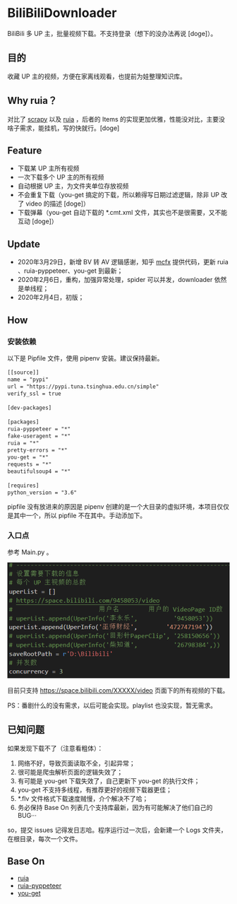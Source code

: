 

# BiliBiliDownloader

BiliBili 多 UP 主，批量视频下载。不支持登录（想下的没办法再说 [doge]）。

## 目的

收藏 UP 主的视频，方便在家离线观看，也提前为娃整理知识库。

## Why ruia？

对比了 [scrapy](https://github.com/scrapy/scrapy) 以及 [ruia](https://github.com/howie6879/ruia) ，后者的 Items 的实现更加优雅，性能没对比，主要没啥子需求，能挂机，写的快就行。[doge]

## Feature

* 下载某 UP 主所有视频
* 一次下载多个 UP 主的所有视频
* 自动根据 UP 主，为文件夹单位存放视频
* 不会重复下载（you-get 搞定的下载，所以赖得写日期过滤逻辑，除非 UP 改了 video 的描述 [doge]）
* 下载弹幕（you-get 自动下载的 *.cmt.xml 文件，其实也不是很需要，又不能互动 [doge]）

## Update

* 2020年3月29日，新增 BV 转 AV 逻辑感谢，知乎 [mcfx](https://www.zhihu.com/question/381784377/answer/1099438784) 提供代码，更新 ruia 、ruia-pyppeteer、you-get 到最新；
* 2020年2月6日，重构，加强异常处理，spider 可以并发，downloader 依然是单线程；
* 2020年2月4日，初版；

## How

### 安装依赖

以下是 Pipfile 文件，使用 pipenv 安装。建议保持最新。

```
[[source]]
name = "pypi"
url = "https://pypi.tuna.tsinghua.edu.cn/simple"
verify_ssl = true

[dev-packages]

[packages]
ruia-pyppeteer = "*"
fake-useragent = "*"
ruia = "*"
pretty-errors = "*"
you-get = "*"
requests = "*"
beautifulsoup4 = "*"

[requires]
python_version = "3.6"
```

pipfile 没有放进来的原因是 pipenv 创建的是一个大目录的虚拟环境，本项目仅仅是其中一个，所以 pipfile 不在其中。手动添加下。

### 入口点

参考 Main.py 。

![00](ReadMe/00.png)

目前只支持 <https://space.bilibili.com/XXXXX/video> 页面下的所有视频的下载。

PS：番剧什么的没有需求，以后可能会实现。playlist 也没实现，暂无需求。

## 已知问题

如果发现下载不了（注意看粗体）：

1. 网络不好，导致页面读取不全，引起异常；
2. 很可能是爬虫解析页面的逻辑失效了；
3. 有可能是 you-get 下载失效了，自己更新下 you-get 的执行文件；
4. you-get 不支持多线程，有推荐更好的视频下载器更佳；
5. *.flv 文件格式下载速度贼慢，介个解决不了哈；
6. 务必保持 Base On 列表几个支持库最新，因为有可能解决了他们自己的 BUG···

so，提交 issues 记得发日志哈。程序运行过一次后，会新建一个 Logs 文件夹，在根目录，每次一个文件。

## Base On

* [ruia](https://github.com/howie6879/ruia)
* [ruia-pyppeteer](https://github.com/python-ruia/ruia-pyppeteer) 
* [you-get](https://github.com/soimort/you-get)

